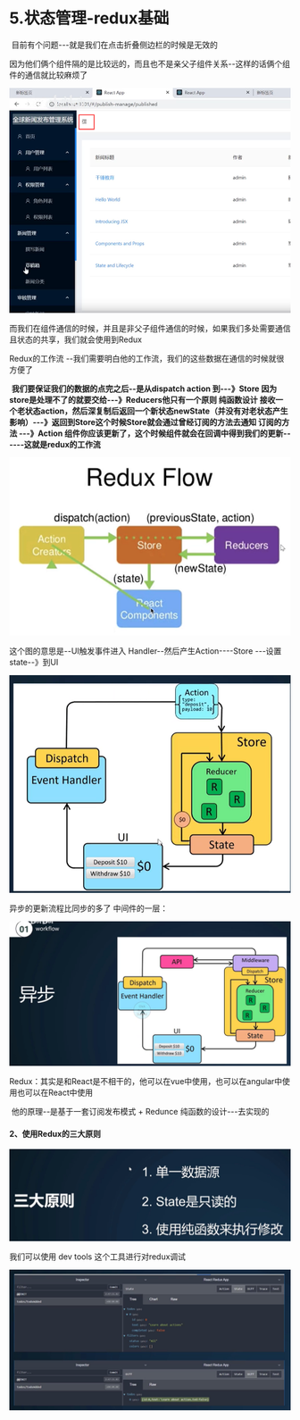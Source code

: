 # 5.状态管理-redux基础



​	目前有个问题---就是我们在点击折叠侧边栏的时候是无效的

​		因为他们俩个组件隔的是比较远的，而且也不是亲父子组件关系--这样的话俩个组件的通信就比较麻烦了

![1640847470225](../../../../.vuepress/public/images/1640847470225.png)





而我们在组件通信的时候，并且是非父子组件通信的时候，如果我们多处需要通信且状态的共享，我们就会使用到Redux



Redux的工作流 --我们需要明白他的工作流，我们的这些数据在通信的时候就很方便了

​	**我们要保证我们的数据的点完之后--是从dispatch action 到---》Store 因为store是处理不了的就要交给---》Reducers他只有一个原则 纯函数设计 接收一个老状态action，然后深复制后返回一个新状态newState（并没有对老状态产生影响）---》返回到Store这个时候Store就会通过曾经订阅的方法去通知 订阅的方法 ---》Action 组件你应该更新了，这个时候组件就会在回调中得到我们的更新------这就是redux的工作流**

![1640847744124](../../../../.vuepress/public/images/1640847744124.png)



这个图的意思是--UI触发事件进入 Handler--然后产生Action----Store ---设置state--》到UI

![1640849136164](../../../../.vuepress/public/images/1640849136164.png)







异步的更新流程比同步的多了 中间件的一层：

![1640859711228](../../../../.vuepress/public/images/1640859711228.png)





Redux：其实是和React是不相干的，他可以在vue中使用，也可以在angular中使用也可以在React中使用

​				他的原理--是基于一套订阅发布模式 + Redunce 纯函数的设计---去实现的







#### 2、使用Redux的三大原则



![1640859920240](../../../../.vuepress/public/images/1640859920240.png)





我们可以使用 dev tools 这个工具进行对redux调试

![1640859992551](../../../../.vuepress/public/images/1640859992551.png)













































































































